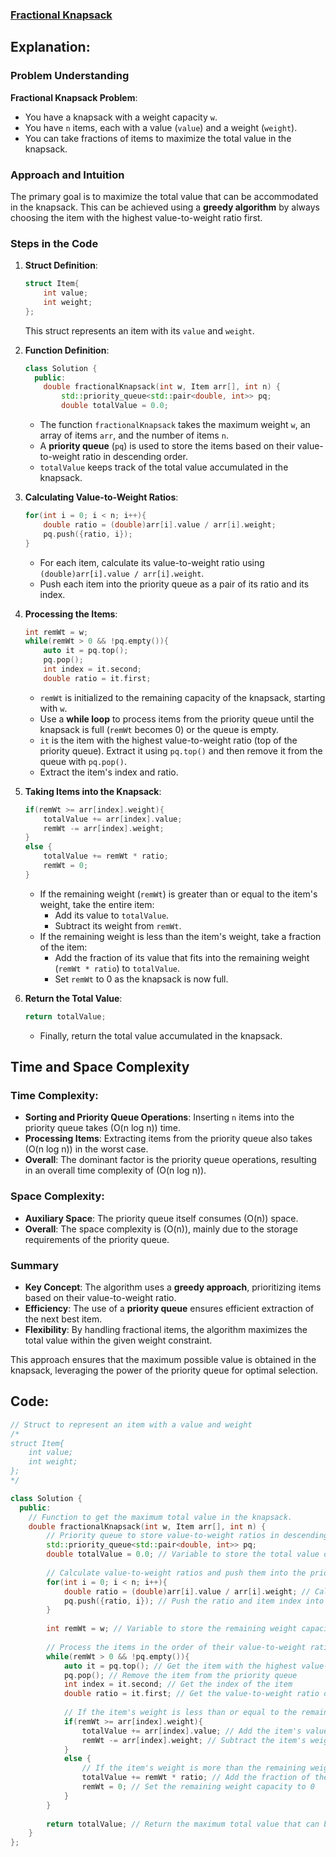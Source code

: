 ### [Fractional Knapsack](https://www.geeksforgeeks.org/problems/fractional-knapsack-1587115620/1)

## Explanation:
### Problem Understanding

**Fractional Knapsack Problem**:
- You have a knapsack with a weight capacity `w`.
- You have `n` items, each with a value (`value`) and a weight (`weight`).
- You can take fractions of items to maximize the total value in the knapsack.

### Approach and Intuition

The primary goal is to maximize the total value that can be accommodated in the knapsack. This can be achieved using a **greedy algorithm** by always choosing the item with the highest value-to-weight ratio first.

### Steps in the Code

1. **Struct Definition**:
   ```cpp
   struct Item{
       int value;
       int weight;
   };
   ```
   This struct represents an item with its `value` and `weight`.

2. **Function Definition**:
   ```cpp
   class Solution {
     public:
       double fractionalKnapsack(int w, Item arr[], int n) {
           std::priority_queue<std::pair<double, int>> pq;
           double totalValue = 0.0;
   ```
   - The function `fractionalKnapsack` takes the maximum weight `w`, an array of items `arr`, and the number of items `n`.
   - A **priority queue** (`pq`) is used to store the items based on their value-to-weight ratio in descending order.
   - `totalValue` keeps track of the total value accumulated in the knapsack.

3. **Calculating Value-to-Weight Ratios**:
   ```cpp
   for(int i = 0; i < n; i++){
       double ratio = (double)arr[i].value / arr[i].weight;
       pq.push({ratio, i});
   }
   ```
   - For each item, calculate its value-to-weight ratio using `(double)arr[i].value / arr[i].weight`.
   - Push each item into the priority queue as a pair of its ratio and its index.

4. **Processing the Items**:
   ```cpp
   int remWt = w;
   while(remWt > 0 && !pq.empty()){
       auto it = pq.top();
       pq.pop();
       int index = it.second;
       double ratio = it.first;
   ```
   - `remWt` is initialized to the remaining capacity of the knapsack, starting with `w`.
   - Use a **while loop** to process items from the priority queue until the knapsack is full (`remWt` becomes 0) or the queue is empty.
   - `it` is the item with the highest value-to-weight ratio (top of the priority queue). Extract it using `pq.top()` and then remove it from the queue with `pq.pop()`.
   - Extract the item's index and ratio.

5. **Taking Items into the Knapsack**:
   ```cpp
   if(remWt >= arr[index].weight){
       totalValue += arr[index].value;
       remWt -= arr[index].weight;
   }
   else {
       totalValue += remWt * ratio;
       remWt = 0;
   }
   ```
   - If the remaining weight (`remWt`) is greater than or equal to the item's weight, take the entire item:
     - Add its value to `totalValue`.
     - Subtract its weight from `remWt`.
   - If the remaining weight is less than the item's weight, take a fraction of the item:
     - Add the fraction of its value that fits into the remaining weight (`remWt * ratio`) to `totalValue`.
     - Set `remWt` to 0 as the knapsack is now full.

6. **Return the Total Value**:
   ```cpp
   return totalValue;
   ```
   - Finally, return the total value accumulated in the knapsack.

## Time and Space Complexity

### **Time Complexity**:
- **Sorting and Priority Queue Operations**: Inserting `n` items into the priority queue takes (O(n log n)) time.
- **Processing Items**: Extracting items from the priority queue also takes (O(n log n)) in the worst case.
- **Overall**: The dominant factor is the priority queue operations, resulting in an overall time complexity of (O(n log n)).

### **Space Complexity**:
- **Auxiliary Space**: The priority queue itself consumes \(O(n)\) space.
- **Overall**: The space complexity is \(O(n)\), mainly due to the storage requirements of the priority queue.

### Summary

- **Key Concept**: The algorithm uses a **greedy approach**, prioritizing items based on their value-to-weight ratio.
- **Efficiency**: The use of a **priority queue** ensures efficient extraction of the next best item.
- **Flexibility**: By handling fractional items, the algorithm maximizes the total value within the given weight constraint.

This approach ensures that the maximum possible value is obtained in the knapsack, leveraging the power of the priority queue for optimal selection.

## Code:
```cpp
// Struct to represent an item with a value and weight
/*
struct Item{
    int value;
    int weight;
};
*/

class Solution {
  public:
    // Function to get the maximum total value in the knapsack.
    double fractionalKnapsack(int w, Item arr[], int n) {
        // Priority queue to store value-to-weight ratios in descending order
        std::priority_queue<std::pair<double, int>> pq;
        double totalValue = 0.0; // Variable to store the total value of items in the knapsack
        
        // Calculate value-to-weight ratios and push them into the priority queue
        for(int i = 0; i < n; i++){
            double ratio = (double)arr[i].value / arr[i].weight; // Calculate value-to-weight ratio
            pq.push({ratio, i}); // Push the ratio and item index into the priority queue
        }
        
        int remWt = w; // Variable to store the remaining weight capacity of the knapsack
        
        // Process the items in the order of their value-to-weight ratios
        while(remWt > 0 && !pq.empty()){
            auto it = pq.top(); // Get the item with the highest value-to-weight ratio
            pq.pop(); // Remove the item from the priority queue
            int index = it.second; // Get the index of the item
            double ratio = it.first; // Get the value-to-weight ratio of the item
            
            // If the item's weight is less than or equal to the remaining weight capacity of the knapsack
            if(remWt >= arr[index].weight){
                totalValue += arr[index].value; // Add the item's value to the total value
                remWt -= arr[index].weight; // Subtract the item's weight from the remaining weight capacity
            }
            else {
                // If the item's weight is more than the remaining weight capacity of the knapsack
                totalValue += remWt * ratio; // Add the fraction of the item's value to the total value
                remWt = 0; // Set the remaining weight capacity to 0
            }
        }
        
        return totalValue; // Return the maximum total value that can be put in the knapsack  
    }
};
```
